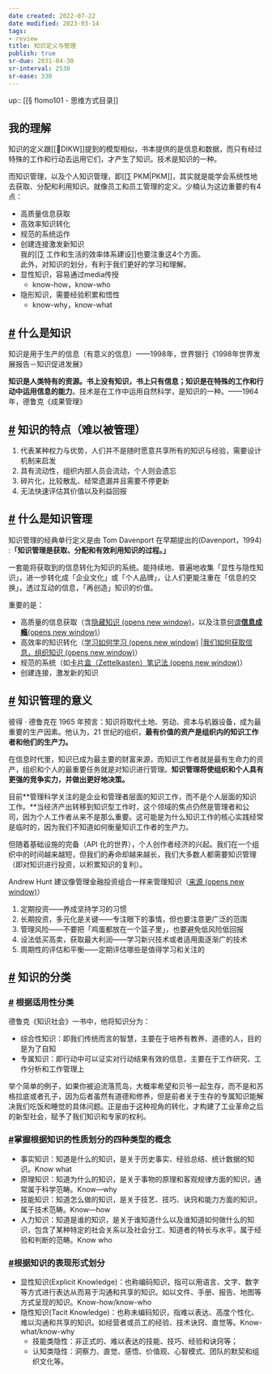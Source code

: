 ```yaml
---
date created: 2022-07-22
date modified: 2023-03-14
tags:
- review
title: 知识定义与管理
publish: true
sr-due: 2031-04-30
sr-interval: 2538
sr-ease: 330
---
```


up:: [[§ flomo101 - 思维方式目录]]

## 我的理解

知识的定义跟[[🔡DIKW]]提到的模型相似，书本提供的是信息和数据，而只有经过特殊的工作和行动去运用它们，才产生了知识。技术是知识的一种。

而知识管理，以及个人知识管理，即[[∑ PKM|PKM]]，其实就是能学会系统性地去获取、分配和利用知识。就像员工和员工管理的定义。少楠认为这边重要的有4点：

- 高质量信息获取
- 高效率知识转化
- 规范的系统运作
- 创建连接激发新知识  
我的[[∑ 工作和生活的效率体系建设]]也要注重这4个方面。  
此外，对知识的划分，有利于我们更好的学习和理解。
- 显性知识，容易通过media传授
	- know-how，know-who
- 隐形知识，需要经验积累和悟性
	- know-why，know-what

## [#](https://help.flomoapp.com/thinking/knowledge.html#%E4%BB%80%E4%B9%88%E6%98%AF%E7%9F%A5%E8%AF%86) 什么是知识

知识是用于生产的信息（有意义的信息）——1998年，世界银行《1998年世界发展报告－知识促进发展》

**知识是人类特有的资源。书上没有知识，书上只有信息；知识是在特殊的工作和行动中运用信息的能力**。技术是在工作中运用自然科学，是知识的一种。——1964年，德鲁克《成果管理》

## [#](https://help.flomoapp.com/thinking/knowledge.html#%E7%9F%A5%E8%AF%86%E7%9A%84%E7%89%B9%E7%82%B9-%E9%9A%BE%E4%BB%A5%E8%A2%AB%E7%AE%A1%E7%90%86) 知识的特点（难以被管理）

1. 代表某种权力与优势，人们并不是随时愿意共享所有的知识与经验，需要设计机制来启发
2. 具有流动性，组织内部人员会流动，个人则会遗忘
3. 碎片化，比较散乱、经常遗漏并且需要不停更新
4. 无法快速评估其价值以及利益回报

## [#](https://help.flomoapp.com/thinking/knowledge.html#%E4%BB%80%E4%B9%88%E6%98%AF%E7%9F%A5%E8%AF%86%E7%AE%A1%E7%90%86) 什么是知识管理

知识管理的经典单行定义是由 Tom Davenport 在早期提出的(Davenport，1994) :**「知识管理是获取、分配和有效利用知识的过程。」**

一套能将获取到的信息转化为知识的系统。能持续地、普遍地收集「显性与隐性知识」，进一步转化成「企业文化」或「个人品牌」，让人们更能注重在「信息的交换」，透过互动的信息，「再创造」知识的价值。

重要的是：

- 高质量的信息获取（含[隐藏知识 (opens new window)](https://www.notion.so/9467320e167842349c0cfa9057133634)，以及注意[何谓**信息成瘾**(opens new window)](https://www.notion.so/0f2f1c4a7ba24ecf86eca0cefa6d5ed9)）
- 高效率的知识转化（[学习如何学习 (opens new window)](https://www.notion.so/4d92410d370849c1be0bde496b6d60bb) |[我们如何获取信息，组织知识 (opens new window)](https://www.notion.so/619b68d4a9184080a9429f24724e8c0a)）
- 规范的系统（如[卡片盒（Zettelkasten）笔记法 (opens new window)](https://www.notion.so/Zettelkasten-25627d7ce99344c487f4e42d861f9e0a)）
- 创建连接，激发新的知识

## [#](https://help.flomoapp.com/thinking/knowledge.html#%E7%9F%A5%E8%AF%86%E7%AE%A1%E7%90%86%E7%9A%84%E6%84%8F%E4%B9%89) 知识管理的意义

彼得 · 德鲁克在 1965 年预言：知识将取代土地、劳动、资本与机器设备，成为最重要的生产因素。他认为，21 世纪的组织，**最有价值的资产是组织内的知识工作者和他们的生产力。**

在信息时代里，知识已成为最主要的财富来源，而知识工作者就是最有生命力的资产，组织和个人的最重要任务就是对知识进行管理。**知识管理将使组织和个人具有更强的竞争实力，并做出更好地决策。**

目前**管理科学关注的是企业和管理者层面的知识工作，而不是个人层面的知识工作。**当经济产出转移到知识型工作时，这个领域的焦点仍然是管理者和公司，因为个人工作者从来不是那么重要。这可能是为什么知识工作的核心实践经常是临时的，因为我们不知道如何衡量知识工作者的生产力。

但随着基础设施的完备（API 化的世界），个人创作者经济的兴起。我们在一个组织中的时间越来越短，但我们的寿命却越来越长，我们大多数人都需要知识管理（即对知识进行投资，以积累知识的复利）。

Andrew Hunt 建议像管理金融投资组合一样来管理知识（[来源 (opens new window)](https://michaelion.net/posts/2020-02-10-pragmatic-programmer-notes/)）

1. 定期投资——养成坚持学习的习惯
2. 长期投资，多元化是关键——专注眼下的事情，但也要注意更广泛的范围
3. 管理风险——不要把「鸡蛋都放在一个篮子里」，也要避免低风险低回报
4. 设法低买高卖，获取最大利润——学习新兴技术或者适用面逐渐广的技术
5. 周期性的评估和平衡——定期评估哪些是值得学习和关注的

## [#](https://help.flomoapp.com/thinking/knowledge.html#%E7%9F%A5%E8%AF%86%E7%9A%84%E5%88%86%E7%B1%BB) 知识的分类

### [#](https://help.flomoapp.com/thinking/knowledge.html#%E6%A0%B9%E6%8D%AE%E9%80%82%E7%94%A8%E6%80%A7%E5%88%86%E7%B1%BB) 根据适用性分类

德鲁克《知识社会》一书中，他将知识分为：

- 综合性知识：即我们传统而言的智慧，主要在于培养有教养、道德的人，目的是为了自知
- 专属知识：即行动中可以证实对行动结果有效的信息，主要在于工作研究、工作分析和工作管理上

举个简单的例子，如果你被迫流落荒岛，大概率希望和贝爷一起生存，而不是和苏格拉底或者孔子，因为后者虽然有道德和修养，但是前者关于生存的专属知识能解决我们吃饭和睡觉的具体问题。正是由于这种视角的转化，才构建了工业革命之后的新型社会，赋予了我们知识和专家的权利。

### [#](https://help.flomoapp.com/thinking/knowledge.html#%E6%8E%8C%E6%8F%A1%E6%A0%B9%E6%8D%AE%E7%9F%A5%E8%AF%86%E7%9A%84%E6%80%A7%E8%B4%A8%E5%88%92%E5%88%86%E7%9A%84%E5%9B%9B%E7%A7%8D%E7%B1%BB%E5%9E%8B%E7%9A%84%E6%A6%82%E5%BF%B5)**掌握根据知识的性质划分的四种类型的概念**

- 事实知识：知道是什么的知识，是关于历史事实、经验总结、统计数据的知识。Know what
- 原理知识：知道为什么的知识，是关于事物的原理和客观规律方面的知识，通常属于科学范畴。Know—why
- 技能知识：知道怎么做的知识，是关于技艺、技巧、诀窍和能力方面的知识，属于技术范畴。Know—how
- 人力知识：知道是谁的知识，是关于谁知道什么以及谁知道如何做什么的知识，包含了某种特定的社会关系以及社会分工、知道者的特长与水平，属于经验和判断的范畴。Know who

### [#](https://help.flomoapp.com/thinking/knowledge.html#%E6%A0%B9%E6%8D%AE%E7%9F%A5%E8%AF%86%E7%9A%84%E8%A1%A8%E7%8E%B0%E5%BD%A2%E5%BC%8F%E5%88%92%E5%88%86)**根据知识的表现形式划分**

- 显性知识(Explicit Knowledge)：也称编码知识，指可以用语言、文字、数字等方式进行表达从而易于沟通和共享的知识。如以文件、手册、报告、地图等方式呈现的知识。Know-how/know-who
- 隐性知识(Tacit Knowledge)：也称未编码知识，指难以表达、高度个性化、难以沟通和共享的知识。如经营者或员工的经验、技术诀窍、直觉等。Know-what/know-why
	- 技能类隐性：非正式的、难以表达的技能、技巧、经验和诀窍等；
	- 认知类隐性：洞察力、直觉、感悟、价值观、心智模式、团队的默契和组织文化等。
